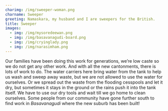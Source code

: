 ```yaml
---
charimg: /img/sweeper-woman.png
charname: Sweeper
greeting: Namaskara, my husband and I are sweepers for the British.
title: Sweeper
images:
  - img: /img/mysoredeewan.png
  - img: /img/basavanagudi-board.png
  - img: /img/cryinglady.png
  - img: /img/narasimham.png
---
```

Our families have been doing this work for generations, we’re low caste so we do not get any other work. And with all the new cantonments, there is lots of work to do. The water carriers here bring water from the tank to help us wash and sweep away waste, but we are not allowed to use the water for ourselves. Or we spread out the waste from the flooding cesspools and let it dry, but sometimes it stays in the ground or the rains push it into the tank itself. We have to use our dry tools and wait till we go home to clean ourselves. Some people from our community have gone further south to find work in *Basavanagudi* where the new suburb has been built!